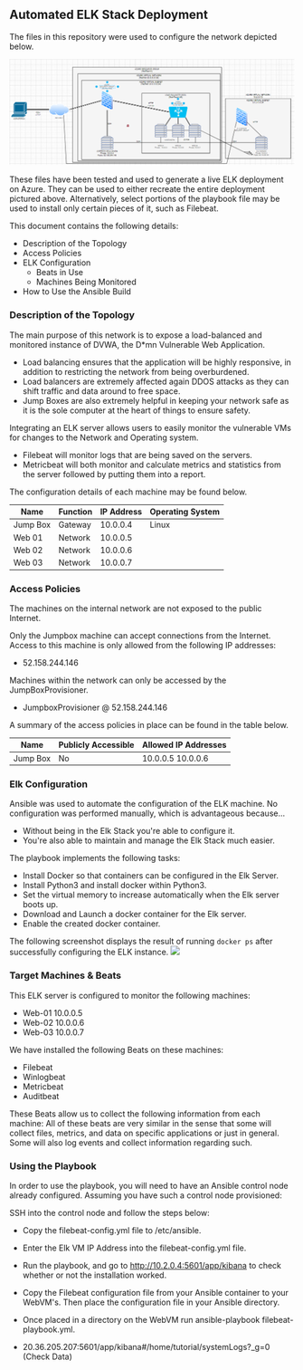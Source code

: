 ## Automated ELK Stack Deployment

The files in this repository were used to configure the network depicted below.

<img src="ElkStackDiagram.png">

These files have been tested and used to generate a live ELK deployment on Azure. They can be used to either recreate the entire deployment pictured above. Alternatively, select portions of the playbook file may be used to install only certain pieces of it, such as Filebeat.

  

This document contains the following details:
- Description of the Topology 
- Access Policies
- ELK Configuration
  - Beats in Use
  - Machines Being Monitored
- How to Use the Ansible Build


### Description of the Topology

The main purpose of this network is to expose a load-balanced and monitored instance of DVWA, the D*mn Vulnerable Web Application.

- Load balancing ensures that the application will be highly responsive, in addition to restricting the network from being overburdened.
- Load balancers are extremely affected again DDOS attacks as they can shift traffic and data around to free space. 
- Jump Boxes are also extremely helpful in keeping your network safe as it is the sole computer at the heart of things to ensure safety.

Integrating an ELK server allows users to easily monitor the vulnerable VMs for changes to the Network and Operating system.

- Filebeat will monitor logs that are being saved on the servers.
- Metricbeat will both monitor and calculate metrics and statistics from the server followed by putting them into a report.

The configuration details of each machine may be found below.




| Name     | Function | IP Address | Operating System |
|----------|----------|------------|------------------|
| Jump Box | Gateway  | 10.0.0.4    | Linux         |
| Web 01     | Network   | 10.0.0.5    |                  |
| Web 02     | Network   | 10.0.0.6    |                  |
| Web 03     | Network   | 10.0.0.7    |                  |

### Access Policies

The machines on the internal network are not exposed to the public Internet. 

Only the Jumpbox machine can accept connections from the Internet. Access to this machine is only allowed from the following IP addresses:
- 52.158.244.146

Machines within the network can only be accessed by the JumpBoxProvisioner.
- JumpboxProvisioner @ 52.158.244.146

A summary of the access policies in place can be found in the table below.

| Name     | Publicly Accessible | Allowed IP Addresses       |
|----------|---------------------|----------------------------|
| Jump Box |     No              | 10.0.0.5 10.0.0.6          |


### Elk Configuration

Ansible was used to automate the configuration of the ELK machine. No configuration was performed manually, which is advantageous because...
- Without being in the Elk Stack you're able to configure it.
- You're also able to maintain and manage the Elk Stack much easier.

The playbook implements the following tasks:
- Install Docker so that containers can be configured in the Elk Server.
- Install Python3 and install docker within Python3.
- Set the virtual memory to increase automatically when the Elk server boots up.
- Download and Launch a docker container for the Elk server.
- Enable the created docker container. 

The following screenshot displays the result of running `docker ps` after successfully configuring the ELK instance.
<img src="DockerContainer-Elk.png">

### Target Machines & Beats
This ELK server is configured to monitor the following machines:
- Web-01 10.0.0.5
- Web-02 10.0.0.6
- Web-03 10.0.0.7

We have installed the following Beats on these machines:
- Filebeat
- Winlogbeat
- Metricbeat
- Auditbeat

These Beats allow us to collect the following information from each machine:
All of these beats are very similar in the sense that some will collect files, metrics, and data on specific applications or just in general. Some will also log events and collect information regarding such. 


### Using the Playbook
In order to use the playbook, you will need to have an Ansible control node already configured. Assuming you have such a control node provisioned: 

SSH into the control node and follow the steps below:
- Copy the filebeat-config.yml file to /etc/ansible.
- Enter the Elk VM IP Address into the filebeat-config.yml file.
- Run the playbook, and go to http://10.2.0.4:5601/app/kibana to check whether or not the installation worked. 

- Copy the Filebeat configuration file from your Ansible container to your WebVM's. Then place the configuration file in your Ansible directory.
- Once placed in a directory on the WebVM run ansible-playbook filebeat-playbook.yml.
- 20.36.205.207:5601/app/kibana#/home/tutorial/systemLogs?_g=0 (Check Data)

